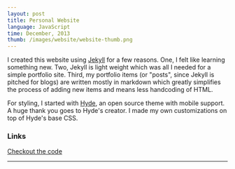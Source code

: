 ```yaml
---
layout: post
title: Personal Website
language: JavaScript
time: December, 2013
thumb: /images/website/website-thumb.png
---
```


I created this website using <a href="http://jekyllrb.com/" target="_blank">Jekyll</a> for a few reasons. One, I felt like learning something new. Two, Jekyll is light weight which was all I needed for a simple portfolio site. Third, my portfolio items (or "posts", since Jekyll is pitched for blogs) are written mostly in markdown which greatly simplifies the process of adding new items and means less handcoding of HTML.

For styling, I started with <a href="http://andhyde.com" target="_blank">Hyde</a>, an open source theme with mobile support. A huge thank you goes to Hyde's creator. I made my own customizations on top of Hyde's base CSS.

<h3>Links</h3>
<a href="https://github.com/meredithmmyers/meredithmmyers.github.io" target="_blank">Checkout the code</a>

-----